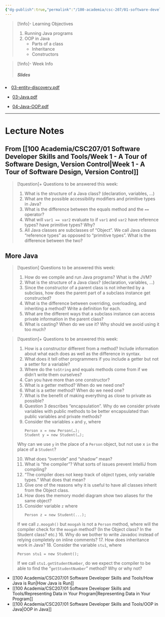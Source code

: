 ```yaml
---
{"dg-publish":true,"permalink":"/100-academia/csc-207/01-software-developer-skills-and-tools/week-2-intro-to-java-and-oop-in-java/","tags":["#lecture","#note","cs","university"],"created":"2024-09-10T16:53:07.000-04:00","updated":"2024-09-29T15:37:30.000-04:00"}
---
```



> [!info]- Learning Objectives
> 1. Running Java programs
> 2. OOP in Java
>     - Parts of a class
>     - Inheritance
>     - Constructors

> [!info]- Week Info
> ##### Slides
> <p><span><ul>
<li dir="auto"><a data-tooltip-position="top" aria-label="100 Academia/CSC207/Files/03-entity-discovery.pdf" data-href="100 Academia/CSC207/Files/03-entity-discovery.pdf" href="100 Academia/CSC207/Files/03-entity-discovery.pdf" class="internal-link" target="_blank" rel="noopener">03-entity-discovery.pdf</a></li>
</ul></span></p><p><span><ul>
<li dir="auto"><a data-tooltip-position="top" aria-label="100 Academia/CSC207/Files/03-Java.pdf" data-href="100 Academia/CSC207/Files/03-Java.pdf" href="100 Academia/CSC207/Files/03-Java.pdf" class="internal-link" target="_blank" rel="noopener">03-Java.pdf</a></li>
</ul></span></p><p><span><ul>
<li dir="auto"><a data-tooltip-position="top" aria-label="100 Academia/CSC207/Files/04-Java-OOP.pdf" data-href="100 Academia/CSC207/Files/04-Java-OOP.pdf" href="100 Academia/CSC207/Files/04-Java-OOP.pdf" class="internal-link" target="_blank" rel="noopener">04-Java-OOP.pdf</a></li>
</ul></span></p>

---

# Lecture Notes

## From [[100 Academia/CSC207/01 Software Developer Skills and Tools/Week 1 - A Tour of Software Design, Version Control\|Week 1 - A Tour of Software Design, Version Control]]

> [!question]+ Questions to be answered this week:
> 1. What is the structure of a Java class? (declaration, variables, …)
> 2. What are the possible accessibility modifiers and primitive types in Java?
> 3. What is the difference between the equals method and the `==` operator?
> 4. What will `var1 == var2` evaluate to if `var1` and `var2` have reference types? have primitive types? Why?
> 5. All Java classes are subclasses of “Object”. We call Java classes “reference types” as opposed to “primitive types”. What is the difference between the two?

## More Java

> [!question] Questions to be answered this week:
> 1. How do we compile and run Java programs? What is the JVM?
> 2. What is the structure of a Java class? (declaration, variables, …)
> 3. Since the constructor of a parent class is not inherited by a subclass, how does the parent part of a subclass instance get constructed?
> 4. What is the difference between overriding, overloading, and inheriting a method? Write a definition for each. 
> 5. What are the different ways that a subclass instance can access private information in the parent class?
> 6. What is casting? When do we use it? Why should we avoid using it too much?

> [!question]+ Questions to be answered this week:
> 1. How is a constructor different from a method? Include information about what each does as well as the difference in syntax.
> 2. What does it tell other programmers if you include a getter but not a setter for a variable?
> 3. Where do the `toString` and equals methods come from if we didn’t write them ourselves?
> 4. Can you have more than one constructor?
> 5. What is a getter method? When do we need one?
> 6. What is a setter method? When do we need one?
> 7. What is the benefit of making everything as close to private as possible?
> 8. Question 3 describes “encapsulation”. Why do we consider private variables with public methods to be better encapsulated than public variables and private methods?
> 9. Consider the variables `x` and `y`, where
>     ```
>     Person x = new Person(…);
>     Student y = new Student(…);
>     ```
> Why can we use `y` in the place of a `Person` object, but not use x `in` the place of a `Student`?
> 
> 10. What does “override” and “shadow” mean?
> 11. What is “the compiler”? What sorts of issues prevent IntelliJ from compiling?
> 12. “The compiler does not keep track of object types, only variable types.” What does that mean?
> 13. Give one of the reasons why it is useful to have all classes inherit from the Object class.
> 14. How does the memory model diagram show two aliases for the same object?
> 15. Consider variable `z` where 
>     ```
>     Person z = new Student(...);
>     ```
> If we call `z.moogah()` but `moogah` is not a `Person` method, where will the compiler check for the `moogah` method? (In the Object class? In the Student class? etc.)
> 16. Why do we bother to write Javadoc instead of relying completely on inline comments?
> 17. How does inheritance work in Java?
> 18. Consider the variable `stu1`, where 
> ```
> Person stu1 = new Student();
> ```
> If we call `stu1.getStudentNumber`, do we expect the compiler to be able to find the “`getStudentNumber`” method? Why or why not?

- [[100 Academia/CSC207/01 Software Developer Skills and Tools/How Java is Run\|How Java is Run]]
- [[100 Academia/CSC207/01 Software Developer Skills and Tools/Representing Data in Your Program\|Representing Data in Your Program]]
- [[100 Academia/CSC207/01 Software Developer Skills and Tools/OOP in Java\|OOP in Java]]

